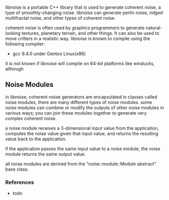libnoise is a portable C++ library that is used to generate coherent noise, a type of smoothly-changing noise. libnoise can generate perlin noise, ridged multifractal noise, and other types of coherent noise.

coherent noise is often used by graphics programmers to generate natural-looking textures, planetary terrain, and other things. It can also be used to move critters in a realistic way. libnoise is known to compile using the following compiler:

 - gcc 9.4.0 under Gentoo Linux(x86)

it is not known if libnoise will compile on 64-bit platforms like winducks, although


 ## Noise Modules

in libnoise, coherent-noise generators are encapsulated in classes called noise modules, there are many different types of noise modules. some noise modules can combine or modify the outputs of other noise modules in various ways; you can join these modules together to generate very complex coherent noise.

 a noise module receives a 3-dimensional input value from the application, computes the noise value given that input value, and returns the resulting value back to the application.

if the application passes the same input value to a noise module, the noise module returns the same output value.

all noise modules are derived from the "noise::module::Module abstract" base class.

### References

- todo
